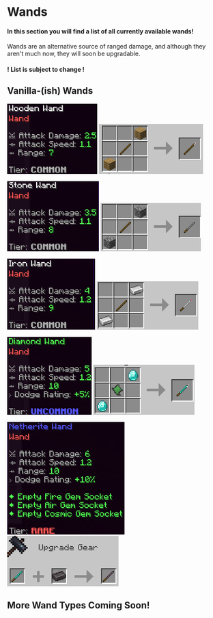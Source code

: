 # Wands

#### In this section you will find a list of all currently available wands!

Wands are an alternative source of ranged damage, and although they aren't much now, they will soon be upgradable.

#### ! List is subject to change !&#x20;

## Vanilla-(ish) Wands

![Wooden Wand](<../../.gitbook/assets/image (116).png>) ![2x Any Wooden Plank, 1x Stick](<../../.gitbook/assets/image (104).png>)

![Stone Wand](<../../.gitbook/assets/image (41).png>) ![2x Cobblestone, 1x Stick](<../../.gitbook/assets/image (10).png>)

![Iron Wand](<../../.gitbook/assets/image (33).png>) ![2x Iron Ingot, 1x Stick](<../../.gitbook/assets/image (106).png>)

![Diamond Wand](<../../.gitbook/assets/image (125).png>) ![2x Diamond, 1x Binding Essence](<../../.gitbook/assets/image (11).png>)

![Netherite Wand](<../../.gitbook/assets/image (21).png>) ![1x Diamond Wand, 1x Netherite Ingot](<../../.gitbook/assets/image (27).png>)

## More Wand Types Coming Soon!
